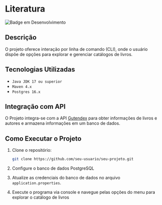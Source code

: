 # Literatura
![Badge em Desenvolvimento](http://img.shields.io/static/v1?label=Tipo&message=Desafio&color=GREEN&style=for-the-badge)
## Descrição 

O projeto oferece interação por linha de comando (CLI), onde o usuário dispõe de opções para explorar e gerenciar catálogos de livros.

## Tecnologias Utilizadas

- ``Java JDK 17 ou superior``
- ``Maven 4.x``
- ``Postgres 16.x``

## Integração com API
O Projeto integra-se com a API [Gutendex](https://gutendex.com) para obter informações de livros e autores e armazena informações em um banco de dados.

## Como Executar o Projeto

1. Clone o repositório:

   ```bash
   git clone https://github.com/seu-usuario/seu-projeto.git
   
2. Configure o banco de dados PostgreSQL 

3. Atualize as credenciais do banco de dados no arquivo `application.properties`.

4. Execute o programa via console e navegue pelas opções do menu para explorar o catálogo de livros
